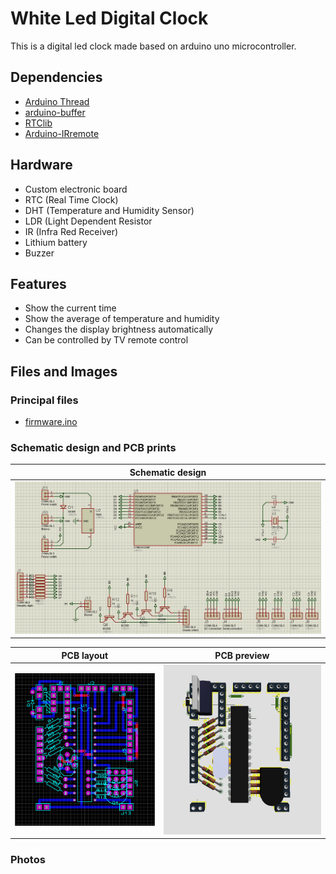 # White Led Digital Clock
This is a digital led clock made based on arduino uno microcontroller.

## Dependencies
- [Arduino Thread](https://github.com/ivanseidel/ArduinoThread)
- [arduino-buffer](https://github.com/daviinacio/arduino-buffer)
- [RTClib](https://github.com/adafruit/RTClib)
- [Arduino-IRremote](https://github.com/z3t0/Arduino-IRremote)

## Hardware
- Custom electronic board
- RTC (Real Time Clock)
- DHT (Temperature and Humidity Sensor)
- LDR (Light Dependent Resistor
- IR (Infra Red Receiver)
- Lithium battery
- Buzzer

## Features
- Show the current time
- Show the average of temperature and humidity
- Changes the display brightness automatically
- Can be controlled by TV remote control

## Files and Images

### Principal files
- [firmware.ino](https://github.com/daviinacio/White_Led_Digital_Clock/blob/master/firmware/firmware.ino)

### Schematic design and PCB prints

| Schematic design |
|:----------------:|
|![Schematic design](/hardware/prints_v2/Schematic_design.png)|

| PCB layout | PCB preview |
|:----------:|:-----------:|
|![PCB layout](/hardware/prints_v2/PCB_layout.png)| ![PCB preview](/hardware/prints_v2/PCB_preview.png)


### Photos
